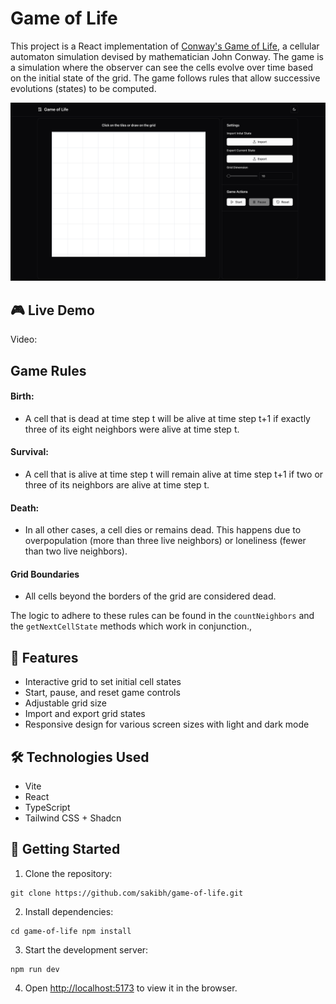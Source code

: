 # Game of Life

This project is a React implementation of [Conway's Game of Life](https://en.wikipedia.org/wiki/Conway%27s_Game_of_Life), a cellular automaton simulation devised by mathematician John Conway. The game is a simulation where the observer can see the cells evolve over time based on the initial state of the grid. The game follows rules that allow successive evolutions (states) to be computed.

![Game of Life](src/assets/game-of-life.png)

## 🎮 Live Demo

Video:

## Game Rules

#### Birth:

- A cell that is dead at time step t will be alive at time step t+1 if exactly three of its eight neighbors were alive at time step t.

#### Survival:

- A cell that is alive at time step t will remain alive at time step t+1 if two or three of its neighbors are alive at time step t.

#### Death:

- In all other cases, a cell dies or remains dead. This happens due to overpopulation (more than three live neighbors) or loneliness (fewer than two live neighbors).

#### Grid Boundaries

- All cells beyond the borders of the grid are considered dead.

The logic to adhere to these rules can be found in the `countNeighbors` and the `getNextCellState` methods which work in conjunction.,

## 🚀 Features

- Interactive grid to set initial cell states
- Start, pause, and reset game controls
- Adjustable grid size
- Import and export grid states
- Responsive design for various screen sizes with light and dark mode

## 🛠️ Technologies Used

- Vite
- React
- TypeScript
- Tailwind CSS + Shadcn

## 🚦 Getting Started

1. Clone the repository:

```
git clone https://github.com/sakibh/game-of-life.git
```

2. Install dependencies:

```
cd game-of-life npm install
```

3. Start the development server:

```
npm run dev
```

4. Open [http://localhost:5173](http://localhost:5173) to view it in the browser.
